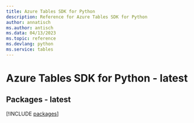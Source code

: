 ```yaml
---
title: Azure Tables SDK for Python
description: Reference for Azure Tables SDK for Python
author: annatisch
ms.author: antisch
ms.data: 04/13/2023
ms.topic: reference
ms.devlang: python
ms.service: tables
---
```

# Azure Tables SDK for Python - latest
## Packages - latest
[!INCLUDE [packages](tables-index.md)]